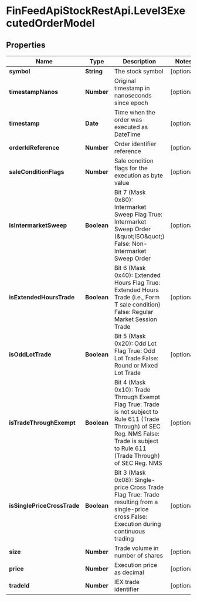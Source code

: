 # FinFeedApiStockRestApi.Level3ExecutedOrderModel

## Properties

Name | Type | Description | Notes
------------ | ------------- | ------------- | -------------
**symbol** | **String** | The stock symbol | [optional] 
**timestampNanos** | **Number** | Original timestamp in nanoseconds since epoch | [optional] 
**timestamp** | **Date** | Time when the order was executed as DateTime | [optional] 
**orderIdReference** | **Number** | Order identifier reference | [optional] 
**saleConditionFlags** | **Number** | Sale condition flags for the execution as byte value | [optional] 
**isIntermarketSweep** | **Boolean** | Bit 7 (Mask 0x80): Intermarket Sweep Flag True: Intermarket Sweep Order (\&quot;ISO\&quot;) False: Non-Intermarket Sweep Order | [optional] 
**isExtendedHoursTrade** | **Boolean** | Bit 6 (Mask 0x40): Extended Hours Flag True: Extended Hours Trade (i.e., Form T sale condition) False: Regular Market Session Trade | [optional] 
**isOddLotTrade** | **Boolean** | Bit 5 (Mask 0x20): Odd Lot Flag True: Odd Lot Trade False: Round or Mixed Lot Trade | [optional] 
**isTradeThroughExempt** | **Boolean** | Bit 4 (Mask 0x10): Trade Through Exempt Flag True: Trade is not subject to Rule 611 (Trade Through) of SEC Reg. NMS False: Trade is subject to Rule 611 (Trade Through) of SEC Reg. NMS | [optional] 
**isSinglePriceCrossTrade** | **Boolean** | Bit 3 (Mask 0x08): Single-price Cross Trade Flag True: Trade resulting from a single-price cross False: Execution during continuous trading | [optional] 
**size** | **Number** | Trade volume in number of shares | [optional] 
**price** | **Number** | Execution price as decimal | [optional] 
**tradeId** | **Number** | IEX trade identifier | [optional] 


